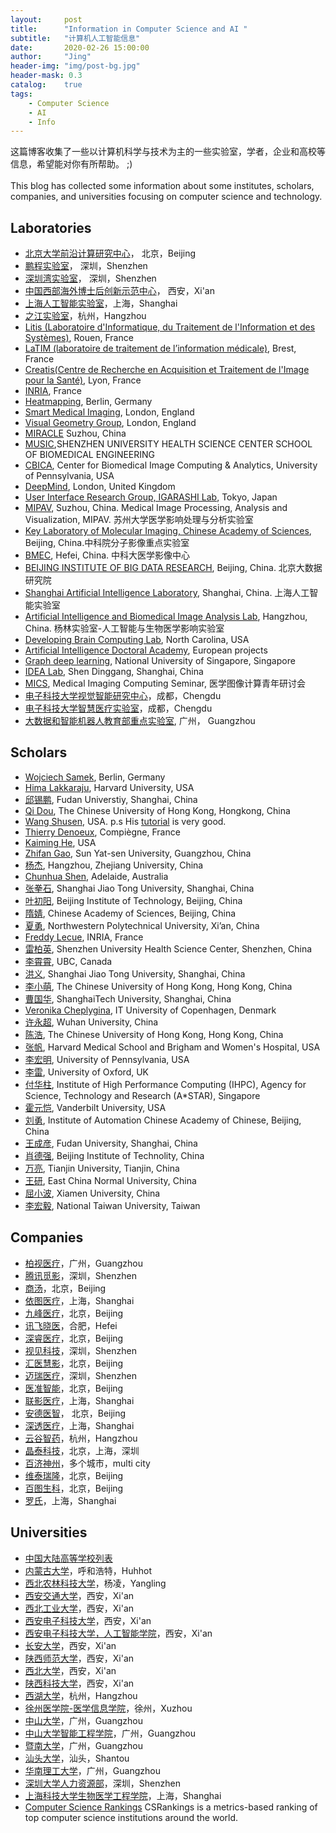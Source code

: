 ```yaml
---
layout:     post
title:      "Information in Computer Science and AI "
subtitle:   "计算机人工智能信息"
date:       2020-02-26 15:00:00
author:     "Jing"
header-img: "img/post-bg.jpg"
header-mask: 0.3
catalog:    true
tags:
    - Computer Science
    - AI
    - Info
---
```



这篇博客收集了一些以计算机科学与技术为主的一些实验室，学者，企业和高校等信息，希望能对你有所帮助。 ;) <br><br>
This blog has collected some information about some institutes, scholars, companies, and universities focusing on computer science and technology.

## Laboratories
* [北京大学前沿计算研究中心](https://cfcs.pku.edu.cn/announcement/recruiting/236532.htm)， 北京，Beijing
* [鹏程实验室](http://www.pcl.ac.cn/)， 深圳，Shenzhen
* [深圳湾实验室](https://www.szbl.ac.cn/index.aspx)， 深圳，Shenzhen
* [中国西部海外博士后创新示范中心](http://pdc.xjtu.edu.cn/)， 西安，Xi'an
* [上海人工智能实验室](https://www.shlab.org.cn/)，上海，Shanghai
* [之江实验室](https://www.zhejianglab.com/)，杭州，Hangzhou    
* [Litis (Laboratoire d'Informatique, du Traitement de l'Information et des Systèmes)](http://www.litislab.fr/), Rouen, France
* [LaTIM (laboratoire de traitement de l’information médicale)](https://latim.univ-brest.fr/), Brest, France
* [Creatis(Centre de Recherche en Acquisition et Traitement de l'Image pour la Santé)](https://www.creatis.insa-lyon.fr/site7/en), Lyon, France
* [INRIA](https://www.inria.fr/en), France
* [Heatmapping](http://www.heatmapping.org/), Berlin, Germany
* [Smart Medical Imaging](https://www.imagingcdt.com/), London, England
* [Visual Geometry Group](https://www.robots.ox.ac.uk/~vgg/), London, England
* [MIRACLE](http://miraclelab.site/) Suzhou, China
* [MUSIC](http://www.music-bme.net/),SHENZHEN UNIVERSITY HEALTH SCIENCE CENTER SCHOOL OF BIOMEDICAL ENGINEERING
* [CBICA](https://www.med.upenn.edu/cbica/), Center for Biomedical Image Computing & Analytics, University of Pennsylvania, USA
* [DeepMind](https://deepmind.com/), London, United Kingdom
* [User Interface Research Group, IGARASHI Lab](https://www-ui.is.s.u-tokyo.ac.jp/en/), Tokyo, Japan
* [MIPAV](http://www.mipav.net/), Suzhou, China. Medical Image Processing, Analysis and Visualization, MIPAV. 苏州大学医学影响处理与分析实验室
* [Key Laboratory of Molecular Imaging, Chinese Academy of Sciences](http://www.3dmed.net/), Beijing, China.中科院分子影像重点实验室    
* [BMEC](https://bmec.ustc.edu.cn/), Hefei, China. 中科大医学影像中心
* [BEIJING INSTITUTE OF BIG DATA RESEARCH](http://www.bibdr.org/), Beijing, China. 北京大数据研究院    
* [Shanghai Artificial Intelligence Laboratory](https://www.shlab.org.cn/), Shanghai, China. 上海人工智能实验室    
* [Artificial Intelligence and Biomedical Image Analysis Lab](https://www.yanglinlab.com/), Hangzhou, China. 杨林实验室-人工智能与生物医学影响实验室
* [Developing Brain Computing Lab](http://liwang.web.unc.edu/), North Carolina, USA
* [Artificial Intelligence Doctoral Academy](http://www.i-aida.org/), European projects
* [Graph deep learning](https://graphdeeplearning.github.io/), National University of Singapore, Singapore
* [IDEA Lab](http://idea.bme.shanghaitech.edu.cn/), Shen Dinggang, Shanghai, China
* [MICS](http://www.mics.net.cn/Index/index.html), Medical Imaging Computing Seminar, 医学图像计算青年研讨会
* [电子科技大学视觉智能研究中心](https://medialab.uestc.edu.cn/)，成都，Chengdu
* [电子科技大学智慧医疗实验室](https://faculty.uestc.edu.cn/HiLab/zh_CN/index.htm)，成都，Chengdu
* [大数据和智能机器人教育部重点实验室](http://www2.scut.edu.cn/klbdir/main.htm), 广州， Guangzhou

## Scholars
* [Wojciech Samek](http://iphome.hhi.de/samek/), Berlin, Germany
* [Hima Lakkaraju](https://himalakkaraju.github.io/), Harvard University, USA
* [邱锡鹏](https://xpqiu.github.io/index.html), Fudan Universtiy, Shanghai, China
* [Qi Dou](http://www.cse.cuhk.edu.hk/~qdou/), The Chinese University of Hong Kong, Hongkong, China
* [Wang Shusen](http://wangshusen.github.io/index.html), USA. p.s His [tutorial](https://www.youtube.com/channel/UC9qKcEgXHPFP2-ywYoA-E0Q) is very good. 
* [Thierry Denoeux](https://www.hds.utc.fr/~tdenoeux/dokuwiki/en/start), Compiègne, France
* [Kaiming He](http://kaiminghe.com/), USA
* [Zhifan Gao](https://zhifan-gao.github.io/index.html), Sun Yat-sen University, Guangzhou, China
* [杨杰](https://person.zju.edu.cn/jieyang#0), Hangzhou, Zhejiang University, China
* [Chunhua Shen](https://cshen.github.io/), Adelaide, Australia
* [张拳石](http://qszhang.com/),  Shanghai Jiao Tong University, Shanghai, China
* [叶初阳](https://chuyangye.wixsite.com/website), Beijing Institute of Technology, Beijing, China
* [隋婧](http://people.ucas.ac.cn/~suijing), Chinese Academy of Sciences, Beijing, China
* [夏勇](https://teacher.nwpu.edu.cn/yongxia.html), Northwestern Polytechnical University, Xi’an, China
* [Freddy Lecue](http://www-sop.inria.fr/members/Freddy.Lecue/), INRIA, France
* [雷柏英](http://bme.szu.edu.cn/20181/0612/66.html), Shenzhen University Health Science Center, Shenzhen, China
* [李霄霄](https://xxlya.github.io/xiaoxiao/), UBC, Canada 
* [洪义](https://cs.sjtu.edu.cn/~yihong/), Shanghai Jiao Tong University, Shanghai, China  
* [李小萌](https://facultyprofiles.hkust.edu.hk/profiles.php?profile=xiaomeng-li-eexmli#researchinterest), The Chinese University of Hong Kong, Hong Kong, China
* [曹国华](https://bme.shanghaitech.edu.cn/2021/0326/c8204a72503/page.htm), ShanghaiTech University, Shanghai, China
* [Veronika Cheplygina](https://veronikach.com/), IT University of Copenhagen, Denmark
* [许永超](https://sites.google.com/view/yongchaoxu/home), Wuhan University, China
* [陈浩](https://facultyprofiles.hkust.edu.hk/profiles.php?profile=hao-chen-jhc), The Chinese University of Hong Kong, Hong Kong, China
* [张帆](https://scholar.harvard.edu/fanzhang), Harvard Medical School and Brigham and Women's Hospital, USA
* [李宏明](https://www.med.upenn.edu/cbica/aibil/hli.html), University of Pennsylvania, USA
* [李雷](https://marie0909.github.io/), University of Oxford, UK
* [付华柱](https://hzfu.github.io/), Institute of High Performance Computing (IHPC), Agency for Science, Technology and Research (A*STAR), Singapore
* [霍元恺](https://hrlblab.github.io/), Vanderbilt University, USA
* [刘勇](https://teacher.bupt.edu.cn/yongliu/zh_CN/index.htm), Institute of Automation Chinese Academy of Chinese, Beijing, China
* [王成彦](https://life.fudan.edu.cn/b3/41/c28175a308033/page.htm), Fudan University, Shanghai, China
* [肖德强](https://opt.bit.edu.cn/jsdw/jsml/gdxxjsyysgcyjs/399c926fa61f4c978a224ea7cd200d39.htm), Beijing Institute of Technolity, China
* [万亮](http://cic.tju.edu.cn/faculty/lwan/index.html), Tianjin University, Tianjin, China
* [王研](https://faculty.ecnu.edu.cn/_s15/wy2_19241/main.psp), East China Normal University, China 
* [屈小波](https://csrc.xmu.edu.cn/xiaobo/index_cn.html), Xiamen University, China
* [李宏毅](https://speech.ee.ntu.edu.tw/~hylee/index.php), National Taiwan University, Taiwan

## Companies
* [柏视医疗](https://www.pvmedtech.com/index.html)，广州，Guangzhou
* [腾讯觅影](https://miying.qq.com/official/)，深圳，Shenzhen
* [商汤](https://www.sensetime.com/cn)，北京，Beijing
* [依图医疗](https://www.yitutech.com/cn)，上海，Shanghai
* [九峰医疗](http://www.jfhealthcare.com/index.html)，北京，Beijing
* [讯飞晓医](https://www.iflytek.com/health)，合肥，Hefei
* [深睿医疗](http://www.deepwise.com/)，北京，Beijing
* [视见科技](https://www.imsightmed.com/)，深圳，Shenzhen
* [汇医慧影](https://www.huiyihuiying.com/)，北京，Beijing
* [迈瑞医疗](https://www.mindray.com/cn/index.html)，深圳，Shenzhen
* [医准智能](http://www.yizhun-ai.com/)，北京，Beijing
* [联影医疗](https://www.united-imaging.com/cn/home/)，上海，Shanghai
* [安德医智](https://www.biomind.cn/)， 北京，Beijing
* [深透医疗](https://subtlemedical.com/zh-hans/)，上海，Shanghai
* [云谷智药](https://www.westlakegenetech.com/)，杭州，Hangzhou
* [晶泰科技](https://www.xtalpi.com/zh-hans/)，北京，上海，深圳
* [百济神州](https://www.beigene.com.cn/)，多个城市，multi city
* [维泰瑞隆](https://www.sironax.com.cn/zh-cn/)，北京，Beijing
* [百图生科](https://www.biomap.com/)，北京，Beijing
* [罗氏](https://careers.roche.com/cn/zh/)，上海，Shanghai

## Universities
* [中国大陆高等学校列表](https://zh.wikipedia.org/wiki/%E4%B8%AD%E5%9B%BD%E5%A4%A7%E9%99%86%E9%AB%98%E7%AD%89%E5%AD%A6%E6%A0%A1%E5%88%97%E8%A1%A8)
* [内蒙古大学](http://www.imu.edu.cn/info/1032/1340.htm)，呼和浩特，Huhhot
* [西北农林科技大学](https://cie.nwafu.edu.cn/dtytz/tzgg/437370.htm)，杨凌，Yangling
* [西安交通大学](http://www.aiar.xjtu.edu.cn/info/1005/1484.htm)，西安，Xi'an
* [西北工业大学](http://renshi.nwpu.edu.cn/info/1261/5539.htm)，西安，Xi'an
* [西安电子科技大学](https://rsc.xidian.edu.cn/html/zhaopin/jsgw/2020/0218/3178.html)，西安，Xi'an
* [西安电子科技大学，人工智能学院](http://sai.xidian.edu.cn/info/1008/4482.htm)，西安，Xi'an
* [长安大学](http://zp.chd.edu.cn/base/frame/recruitNotice.jsp)，西安，Xi'an
* [陕西师范大学](http://ccs.snnu.edu.cn/info/1162/5714.htm)，西安，Xi'an
* [西北大学](http://rsc.nwu.edu.cn/home/index/article/mid/459/id/253359.html)，西安，Xi'an
* [陕西科技大学](http://rsc.www.sust.edu.cn/info/1013/1569.htm)，西安，Xi'an
* [西湖大学](https://www.westlake.edu.cn/)，杭州，Hangzhou
* [徐州医学院-医学信息学院](https://xxxy.xzhmu.edu.cn/index.jsp)，徐州，Xuzhou
* [中山大学](http://sdcs.sysu.edu.cn/)，广州，Guangzhou
* [中山大学智能工程学院](http://ise.sysu.edu.cn/rs/rs01/1383196.htm)，广州，Guangzhou
* [暨南大学](https://xxxy2016.jnu.edu.cn/Category_47/Index.aspx)，广州，Guangzhou
* [汕头大学](http://job.stu.edu.cn/engage_job/positionDetail.aspx?jobID=827)，汕头，Shantou
* [华南理工大学](http://www2.scut.edu.cn/hr/2019/0506/c4457a317013/page.htm)，广州，Guangzhou
* [深圳大学人力资源部](https://hr.szu.edu.cn/rczp1.htm)，深圳，Shenzhen
* [上海科技大学生物医学工程学院](https://bme.shanghaitech.edu.cn/)，上海，Shanghai
* [Computer Science Rankings](http://csrankings.org/#/index?vision&graph&world) CSRankings is a metrics-based ranking of top computer science institutions around the world.
